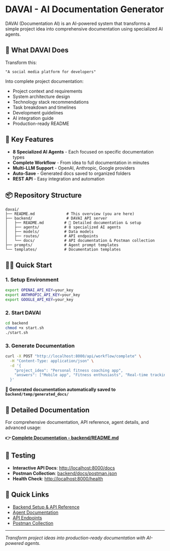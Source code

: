 # DAVAI - AI Documentation Generator

DAVAI (Documentation AI) is an AI-powered system that transforms a simple project idea into comprehensive documentation using specialized AI agents.

## 🚀 What DAVAI Does

Transform this:

```text
"A social media platform for developers"
```

Into complete project documentation:

- Project context and requirements
- System architecture design
- Technology stack recommendations  
- Task breakdown and timelines
- Development guidelines
- AI integration guide
- Production-ready README

## 🎯 Key Features

- **8 Specialized AI Agents** - Each focused on specific documentation types
- **Complete Workflow** - From idea to full documentation in minutes
- **Multi-LLM Support** - OpenAI, Anthropic, Google providers
- **Auto-Save** - Generated docs saved to organized folders
- **REST API** - Easy integration and automation

## 📦 Repository Structure

```text
davai/
├── README.md              # This overview (you are here)
├── backend/               # DAVAI API server
│   ├── README.md         # 📖 Detailed documentation & setup
│   ├── agents/           # 8 specialized AI agents
│   ├── models/           # Data models
│   ├── routes/           # API endpoints
│   └── docs/             # API documentation & Postman collection
├── prompts/              # Agent prompt templates
└── templates/            # Documentation templates
```

## 🏃‍♂️ Quick Start

### 1. Setup Environment

```bash
export OPENAI_API_KEY=your_key
export ANTHROPIC_API_KEY=your_key  
export GOOGLE_API_KEY=your_key
```

### 2. Start DAVAI

```bash
cd backend
chmod +x start.sh
./start.sh
```

### 3. Generate Documentation

```bash
curl -X POST "http://localhost:8000/api/workflow/complete" \
  -H "Content-Type: application/json" \
  -d '{
    "project_idea": "Personal fitness coaching app",
    "answers": ["Mobile app", "Fitness enthusiasts", "Real-time tracking"]
  }'
```

**📁 Generated documentation automatically saved to `backend/temp/generated_docs/`**

## 📖 Detailed Documentation

For comprehensive documentation, API reference, agent details, and advanced usage:

**👉 [Complete Documentation - backend/README.md](backend/README.md)**

## 🧪 Testing

- **Interactive API Docs**: <http://localhost:8000/docs>
- **Postman Collection**: [backend/docs/postman.json](backend/docs/postman.json)
- **Health Check**: <http://localhost:8000/health>

## 🔗 Quick Links

- [Backend Setup & API Reference](backend/README.md)
- [Agent Documentation](backend/README.md#agents)  
- [API Endpoints](backend/README.md#api-usage)
- [Postman Collection](backend/docs/postman.json)

---

_Transform project ideas into production-ready documentation with AI-powered agents._
